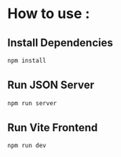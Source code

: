 # How to use :

## Install Dependencies
```bash
npm install
```
## Run JSON Server
```bash
npm run server
```
## Run Vite Frontend
```bash
npm run dev
```

